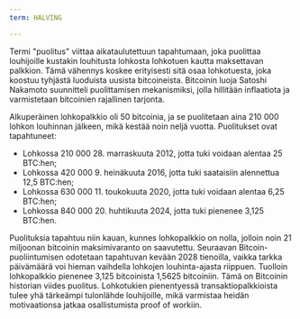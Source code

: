 ```yaml
---
term: HALVING

---
```

Termi "puolitus" viittaa aikataulutettuun tapahtumaan, joka puolittaa louhijoille kustakin louhitusta lohkosta lohkotuen kautta maksettavan palkkion. Tämä vähennys koskee erityisesti sitä osaa lohkotuesta, joka koostuu tyhjästä luoduista uusista bitcoineista. Bitcoinin luoja Satoshi Nakamoto suunnitteli puolittamisen mekanismiksi, jolla hillitään inflaatiota ja varmistetaan bitcoinien rajallinen tarjonta.

Alkuperäinen lohkopalkkio oli 50 bitcoinia, ja se puolitetaan aina 210 000 lohkon louhinnan jälkeen, mikä kestää noin neljä vuotta. Puolitukset ovat tapahtuneet:


- Lohkossa 210 000 28. marraskuuta 2012, jotta tuki voidaan alentaa 25 BTC:hen;
- Lohkossa 420 000 9. heinäkuuta 2016, jotta tuki saataisiin alennettua 12,5 BTC:hen;
- Lohkossa 630 000 11. toukokuuta 2020, jotta tuki voidaan alentaa 6,25 BTC:hen;
- Lohkossa 840 000 20. huhtikuuta 2024, jotta tuki pienenee 3,125 BTC:hen.

Puolituksia tapahtuu niin kauan, kunnes lohkopalkkio on nolla, jolloin noin 21 miljoonan bitcoinin maksimivaranto on saavutettu. Seuraavan Bitcoin-puoliintumisen odotetaan tapahtuvan kevään 2028 tienoilla, vaikka tarkka päivämäärä voi hieman vaihdella lohkojen louhinta-ajasta riippuen. Tuolloin lohkopalkkio pienenee 3,125 bitcoinista 1,5625 bitcoiniin. Tämä on Bitcoinin historian viides puolitus. Lohkotukien pienentyessä transaktiopalkkioista tulee yhä tärkeämpi tulonlähde louhijoille, mikä varmistaa heidän motivaationsa jatkaa osallistumista proof of workiin.